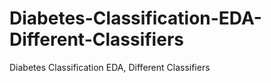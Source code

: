 # Diabetes-Classification-EDA-Different-Classifiers
Diabetes Classification EDA, Different Classifiers
